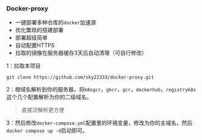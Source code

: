 ### Docker-proxy

- 一键部署多种仓库的`docker`加速源
- 优化繁琐的搭建部署
- 部署超级简单
- 自动配置HTTPS
- 拉取的镜像在服务器缓存3天后自动清理（可自行修改）

1：拉取本项目
```
git clone https://github.com/sky22333/docker-proxy.git
```

2：根域名解析到你的服务器，将`k8sgcr`，`ghcr`，`gcr`，`dockerhub`，`registryk8s`这个几个配置解析为你的二级域名。

> 直接泛解析更方便

3：然后修改`docker-compose.yml`配置里的环境变量，修改为你的主域名，然后`docker compose up -d`启动即可。
